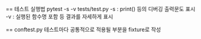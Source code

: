 == 테스트 실행법
pytest -s -v tests/test.py
-s : print() 등의 디버깅 출력문도 표시
-v : 실행된 함수명 포함 등 결과를 자세하게 표시

== conftest.py
테스트마다 공통적으로 적용될 부분을 fixture로 작성